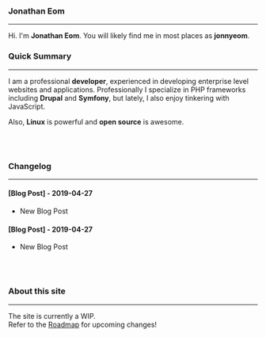 ### Jonathan Eom
___
Hi. I'm **Jonathan Eom**. You will likely find me in most places as **jonnyeom**.

### Quick Summary
___
I am a professional **developer**, experienced in developing enterprise level 
websites and applications. Professionally I specialize in PHP frameworks 
including **Drupal** and **Symfony**, but lately, I also enjoy tinkering with JavaScript.

Also, **Linux** is powerful and **open source** is awesome.

<br>
<br>

### Changelog
___
#### [Blog Post] - 2019-04-27
* New Blog Post
#### [Blog Post] - 2019-04-27</h4>
* New Blog Post
<br>
<br>

### About this site
___
The site is currently a WIP.  
Refer to the [Roadmap](https://github.com/jonnyeom/jonnyeom#development-roadmap) for upcoming changes!